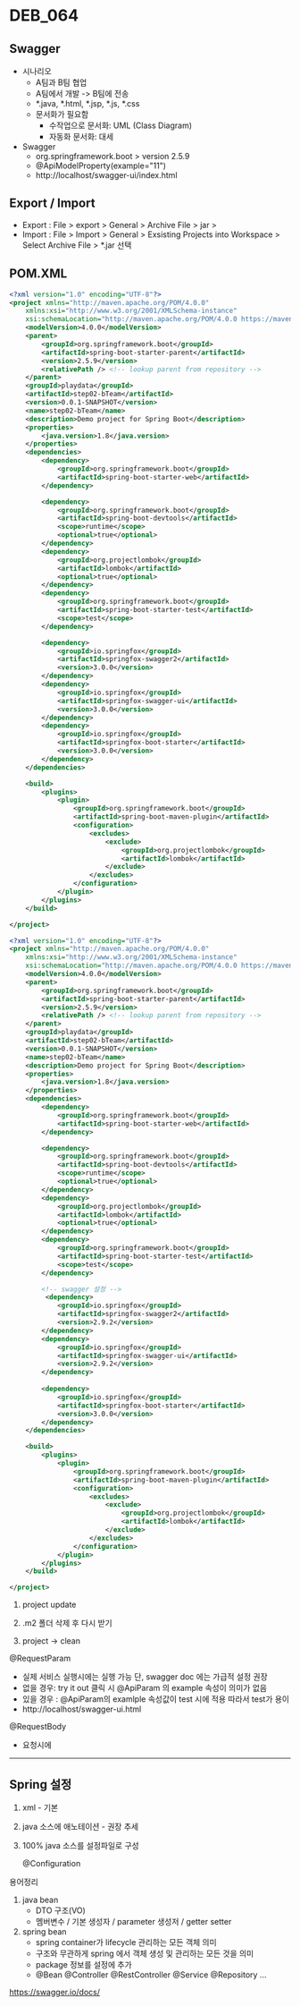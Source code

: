 # DEB_064

## Swagger

* 시나리오
  * A팀과 B팀 협업
  * A팀에서 개발 -> B팀에 전송
  * *.java, *.html, *.jsp, *.js, *.css
  * 문서화가 필요함
    * 수작업으로 문서화: UML (Class Diagram)
    * 자동화 문서화: 대세
* Swagger
  * org.springframework.boot > version 2.5.9
  * @ApiModelProperty(example="11")
  * http://localhost/swagger-ui/index.html

## Export / Import

* Export : File > export > General > Archive File > jar > 
* Import : File > Import > General > Exsisting Projects into Workspace > Select Archive File > *.jar 선택

## POM.XML

```xml
<?xml version="1.0" encoding="UTF-8"?>
<project xmlns="http://maven.apache.org/POM/4.0.0"
	xmlns:xsi="http://www.w3.org/2001/XMLSchema-instance"
	xsi:schemaLocation="http://maven.apache.org/POM/4.0.0 https://maven.apache.org/xsd/maven-4.0.0.xsd">
	<modelVersion>4.0.0</modelVersion>
	<parent>
		<groupId>org.springframework.boot</groupId>
		<artifactId>spring-boot-starter-parent</artifactId>
		<version>2.5.9</version>
		<relativePath /> <!-- lookup parent from repository -->
	</parent>
	<groupId>playdata</groupId>
	<artifactId>step02-bTeam</artifactId>
	<version>0.0.1-SNAPSHOT</version>
	<name>step02-bTeam</name>
	<description>Demo project for Spring Boot</description>
	<properties>
		<java.version>1.8</java.version>
	</properties>
	<dependencies>
		<dependency>
			<groupId>org.springframework.boot</groupId>
			<artifactId>spring-boot-starter-web</artifactId>
		</dependency>

		<dependency>
			<groupId>org.springframework.boot</groupId>
			<artifactId>spring-boot-devtools</artifactId>
			<scope>runtime</scope>
			<optional>true</optional>
		</dependency>
		<dependency>
			<groupId>org.projectlombok</groupId>
			<artifactId>lombok</artifactId>
			<optional>true</optional>
		</dependency>
		<dependency>
			<groupId>org.springframework.boot</groupId>
			<artifactId>spring-boot-starter-test</artifactId>
			<scope>test</scope>
		</dependency>

		<dependency>
			<groupId>io.springfox</groupId>
			<artifactId>springfox-swagger2</artifactId>
			<version>3.0.0</version>
		</dependency>
		<dependency>
			<groupId>io.springfox</groupId>
			<artifactId>springfox-swagger-ui</artifactId>
			<version>3.0.0</version>
		</dependency>
		<dependency>
			<groupId>io.springfox</groupId>
			<artifactId>springfox-boot-starter</artifactId>
			<version>3.0.0</version>
		</dependency>
	</dependencies>

	<build>
		<plugins>
			<plugin>
				<groupId>org.springframework.boot</groupId>
				<artifactId>spring-boot-maven-plugin</artifactId>
				<configuration>
					<excludes>
						<exclude>
							<groupId>org.projectlombok</groupId>
							<artifactId>lombok</artifactId>
						</exclude>
					</excludes>
				</configuration>
			</plugin>
		</plugins>
	</build>

</project>

```

```xml
<?xml version="1.0" encoding="UTF-8"?>
<project xmlns="http://maven.apache.org/POM/4.0.0"
	xmlns:xsi="http://www.w3.org/2001/XMLSchema-instance"
	xsi:schemaLocation="http://maven.apache.org/POM/4.0.0 https://maven.apache.org/xsd/maven-4.0.0.xsd">
	<modelVersion>4.0.0</modelVersion>
	<parent>
		<groupId>org.springframework.boot</groupId>
		<artifactId>spring-boot-starter-parent</artifactId>
		<version>2.5.9</version>
		<relativePath /> <!-- lookup parent from repository -->
	</parent>
	<groupId>playdata</groupId>
	<artifactId>step02-bTeam</artifactId>
	<version>0.0.1-SNAPSHOT</version>
	<name>step02-bTeam</name>
	<description>Demo project for Spring Boot</description>
	<properties>
		<java.version>1.8</java.version>
	</properties>
	<dependencies>
		<dependency>
			<groupId>org.springframework.boot</groupId>
			<artifactId>spring-boot-starter-web</artifactId>
		</dependency>

		<dependency>
			<groupId>org.springframework.boot</groupId>
			<artifactId>spring-boot-devtools</artifactId>
			<scope>runtime</scope>
			<optional>true</optional>
		</dependency>
		<dependency>
			<groupId>org.projectlombok</groupId>
			<artifactId>lombok</artifactId>
			<optional>true</optional>
		</dependency>
		<dependency>
			<groupId>org.springframework.boot</groupId>
			<artifactId>spring-boot-starter-test</artifactId>
			<scope>test</scope>
		</dependency>

		<!-- swagger 설정 -->
         <dependency>
            <groupId>io.springfox</groupId>
            <artifactId>springfox-swagger2</artifactId>
            <version>2.9.2</version>
        </dependency>
        <dependency>
            <groupId>io.springfox</groupId>
            <artifactId>springfox-swagger-ui</artifactId>
            <version>2.9.2</version>
        </dependency>
        
		<dependency>
			<groupId>io.springfox</groupId>
			<artifactId>springfox-boot-starter</artifactId>
			<version>3.0.0</version>
		</dependency>
	</dependencies>

	<build>
		<plugins>
			<plugin>
				<groupId>org.springframework.boot</groupId>
				<artifactId>spring-boot-maven-plugin</artifactId>
				<configuration>
					<excludes>
						<exclude>
							<groupId>org.projectlombok</groupId>
							<artifactId>lombok</artifactId>
						</exclude>
					</excludes>
				</configuration>
			</plugin>
		</plugins>
	</build>

</project>

```

1. project update
2. .m2 폴더 삭제 후 다시 받기

3. project -> clean

@RequestParam

* 실제 서비스 실행시에는 실행 가능 단, swagger doc 에는 가급적 설정 권장
* 없을 경우: try it out 클릭 시 @ApiParam 의 example 속성이 의미가 없음
* 있을 경우 : @ApiParam의 examlple 속성값이 test 시에 적용 따라서 test가 용이
* http://localhost/swagger-ui.html

@RequestBody

* 요청시에

---

## Spring 설정

1. xml - 기본

2. java 소스에 애노테이션 - 권장 추세

3. 100% java 소스를 설정파일로 구성

   @Configuration

용어정리

1. java bean
   * DTO 구조(VO)
   * 멤버변수 / 기본 생성자 / parameter 생성저 / getter setter
2. spring bean
   * spring container가 lifecycle 관리하는 모든 객체 의미
   * 구조와 무관하게 spring 에서 객체 생성 및 관리하는 모든 것을 의미
   * package 정보를 설정에 추가
   * @Bean @Controller @RestController @Service @Repository ...



https://swagger.io/docs/
